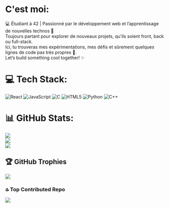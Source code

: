 # C'est moi:
💻 Étudiant à 42 | Passionné par le développement web et l’apprentissage de nouvelles technos 🚀<br>Toujours partant pour explorer de nouveaux projets, qu’ils soient front, back ou full-stack.<br>Ici, tu trouveras mes expérimentations, mes défis et sûrement quelques lignes de code pas très propres 👀.<br>Let’s build something cool together! ✨


# 💻 Tech Stack:
![React](https://img.shields.io/badge/react-%2320232a.svg?style=for-the-badge&logo=react&logoColor=%2361DAFB) ![JavaScript](https://img.shields.io/badge/javascript-%23323330.svg?style=for-the-badge&logo=javascript&logoColor=%23F7DF1E) ![C](https://img.shields.io/badge/c-%2300599C.svg?style=for-the-badge&logo=c&logoColor=white) ![HTML5](https://img.shields.io/badge/html5-%23E34F26.svg?style=for-the-badge&logo=html5&logoColor=white) ![Python](https://img.shields.io/badge/python-3670A0?style=for-the-badge&logo=python&logoColor=ffdd54) ![C++](https://img.shields.io/badge/c++-%2300599C.svg?style=for-the-badge&logo=c%2B%2B&logoColor=white)
# 📊 GitHub Stats:
![](https://github-readme-stats.vercel.app/api?username=Amine-W&theme=tokyonight&hide_border=false&include_all_commits=true&count_private=false)<br/>
![](https://nirzak-streak-stats.vercel.app/?user=Amine-W&theme=tokyonight&hide_border=false)<br/>
![](https://github-readme-stats.vercel.app/api/top-langs/?username=Amine-W&theme=tokyonight&hide_border=false&include_all_commits=true&count_private=false&layout=compact)

## 🏆 GitHub Trophies
![](https://github-profile-trophy.vercel.app/?username=Amine-W&theme=radical&no-frame=true&no-bg=false&margin-w=4)

### 🔝 Top Contributed Repo
![](https://github-contributor-stats.vercel.app/api?username=Amine-W&limit=5&theme=aura&combine_all_yearly_contributions=true)

<!-- Proudly created with GPRM ( https://gprm.itsvg.in ) -->
